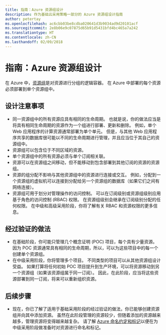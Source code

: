 ```yaml
---
title: 指南：Azure 资源组设计
description: 作为基础云采用策略一部分的 Azure 资源组设计指南
author: petertay
ms.openlocfilehash: ac6cbb03be8cdba020641d3b9034ad9d20101acf
ms.sourcegitcommit: 2e8b06e9c07875d65b91d5431bfd4bc465a7a242
ms.translationtype: HT
ms.contentlocale: zh-CN
ms.lasthandoff: 02/09/2018
---
```

# <a name="guidance-azure-resource-group-design"></a>指南：Azure 资源组设计

在 Azure 中，[资源组](https://docs.microsoft.com/azure/azure-resource-manager/resource-group-overview#resource-groups)是对资源进行分组的逻辑容器。 在 Azure 中部署的每个资源必须部署到单个资源组中。

## <a name="design-considerations"></a>设计注意事项

- 同一资源组中的所有资源应具有相同的生命周期。 也就是说，你的做法应当是将具有相同生命周期的资源作为一个组进行部署、更新和删除。 例如，单个 Web 应用程序的计算资源通常部署为单个单元。 但是，与其他 Web 应用程序共享的数据库很可能以不同的生命周期进行管理，并且应当位于其自己的资源组中。
- 资源组可以包含位于不同区域的资源。
- 单个资源组中的所有资源必须与单个订阅相关联。 
- 资源可以在资源组之间移动，但不能移动到包含部署到其他订阅的资源的资源组。
- 资源的组分配不影响与其他资源组中的资源进行连接或交互。 例如，分配到一个资源组的虚拟机可以连接到分配给另一个资源组的数据库（如果它们之间有网络连接）。
- 资源组可用于划分对管理操作的访问控制。 可以在订阅级别或资源组级别应用基于角色的访问控制 (RBAC) 权限。 在资源组级别会继承在订阅级别分配的任何权限。 在中级和高级采用阶段，你将了解有关 RBAC 和资源权限的更多信息。

## <a name="proven-practices"></a>经过验证的做法

- 在基础阶段，你可能只管理几个概念证明 (POC) 项目，每个具有少量资源。 因为 POC 资源通常具有相同的生命周期，所以，可以为这些项目中的每一个创建单个资源组。
- 在中级采用阶段，你将管理多个项目。 不同类型的项目可以从其他资源组设计受益。 如果打算将任何初始 POC 项目提升到生产环境，可以将资源移动到另一个资源组（如果该资源组属于同一订阅）。 因此，在此阶段，应当将这些资源部署到同一订阅，将来可以重新组织资源。

## <a name="next-steps"></a>后续步骤

* 现在，你已了解了适用于基础采用阶段的经过验证的做法，你已能够创建资源组并向其中添加资源。 虽然在此阶段管理的资源较少，但随着添加的资源越来越多，管理资源将变得越来越复杂。 请了解 [Azure 命名约定和标记](/azure/architecture/best-practices/naming-conventions?toc=/azure/architecture/cloud-adoption-guide/toc.json)以便在为中级采用阶段做准备时对资源进行命名和标记。
